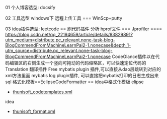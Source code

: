 01 个人博客选型:
  docsify

02 工具选型
windows下
远程上传工具 === WinScp+putty

03 idea插件选型:
leetcode == 刷代码插件
分析 hprof文件 === Jprofiler  ====  https://blog.csdn.net/qq_22194659/article/details/83829891?utm_medium=distribute.pc_relevant.none-task-blog-BlogCommendFromMachineLearnPai2-1.nonecase&depth_1-utm_source=distribute.pc_relevant.none-task-blog-BlogCommendFromMachineLearnPai2-1.nonecase
CodeGlance插件以在代码编辑区的右侧生成一个竖向可拖动的代码缩略区，可以快速定位代码的
Translation 翻译插件
Free mybatis plugin 插件,可以直接从dao层跳转到对应的xml方法里面
mybatis log plugin插件, 可以直接把mybatis打印的日志生成出来sql
格式化模板==EclipseCodeFormatter ==
 idea中格式化模板
elipse

+ [thunisoft_codetemplates.xml](https://raw.githubusercontent.com/WongGaoZh/Blog/main/docs/zh-other/assets/thunisoft_codetemplates.xml)

idea
+ [thunisoft_format.xml](https://raw.githubusercontent.com/WongGaoZh/Blog/main/docs/zh-other/assets/thunisoft_format.xml)



